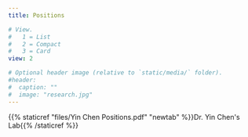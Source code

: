 ```yaml
---
title: Positions

# View.
#   1 = List
#   2 = Compact
#   3 = Card
view: 2

# Optional header image (relative to `static/media/` folder).
#header:
#  caption: ""
#  image: "research.jpg"
---
```


{{% staticref "files/Yin Chen Positions.pdf" "newtab" %}}Dr. Yin Chen's Lab{{% /staticref %}}

